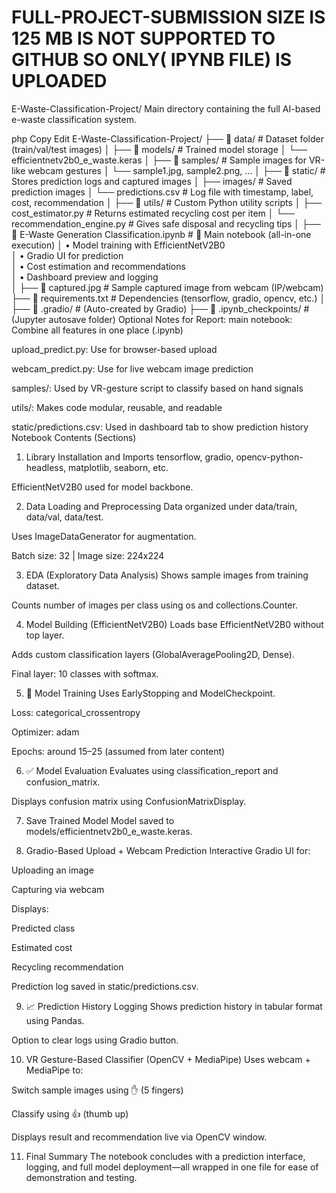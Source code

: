 # FULL-PROJECT-SUBMISSION SIZE IS 125 MB IS NOT SUPPORTED TO GITHUB SO ONLY( IPYNB FILE) IS UPLOADED
E-Waste-Classification-Project/
Main directory containing the full AI-based e-waste classification system.

php
Copy
Edit
E-Waste-Classification-Project/
├── 📁 data/                         # Dataset folder (train/val/test images)
│
├── 📁 models/                       # Trained model storage
│   └── efficientnetv2b0_e_waste.keras
│
├── 📁 samples/                      # Sample images for VR-like webcam gestures
│   └── sample1.jpg, sample2.png, ...
│
├── 📁 static/                       # Stores prediction logs and captured images
│   ├── images/                     # Saved prediction images
│   └── predictions.csv             # Log file with timestamp, label, cost, recommendation
│
├── 📁 utils/                        # Custom Python utility scripts
│   ├── cost_estimator.py           # Returns estimated recycling cost per item
│   └── recommendation_engine.py    # Gives safe disposal and recycling tips
│
├── 📄 E-Waste Generation Classification.ipynb  # 📌 Main notebook (all-in-one execution)
│                                        • Model training with EfficientNetV2B0  
│                                        • Gradio UI for prediction  
│                                        • Cost estimation and recommendations  
│                                        • Dashboard preview and logging  
│
├── 📄 captured.jpg                  # Sample captured image from webcam (IP/webcam)
├── 📄 requirements.txt              # Dependencies (tensorflow, gradio, opencv, etc.)
│
├── 📁 .gradio/                      # (Auto-created by Gradio)
├── 📁 .ipynb_checkpoints/           # (Jupyter autosave folder)
 Optional Notes for Report:
main notebook: Combine all features in one place (.ipynb)

upload_predict.py: Use for browser-based upload

webcam_predict.py: Use for live webcam image prediction

samples/: Used by VR-gesture script to classify based on hand signals

utils/: Makes code modular, reusable, and readable

static/predictions.csv: Used in dashboard tab to show prediction history
Notebook Contents (Sections)
1.  Library Installation and Imports
tensorflow, gradio, opencv-python-headless, matplotlib, seaborn, etc.

EfficientNetV2B0 used for model backbone.

2.  Data Loading and Preprocessing
Data organized under data/train, data/val, data/test.

Uses ImageDataGenerator for augmentation.

Batch size: 32 | Image size: 224x224

3.  EDA (Exploratory Data Analysis)
Shows sample images from training dataset.

Counts number of images per class using os and collections.Counter.

4.  Model Building (EfficientNetV2B0)
Loads base EfficientNetV2B0 without top layer.

Adds custom classification layers (GlobalAveragePooling2D, Dense).

Final layer: 10 classes with softmax.

5. 🎯 Model Training
Uses EarlyStopping and ModelCheckpoint.

Loss: categorical_crossentropy

Optimizer: adam

Epochs: around 15–25 (assumed from later content)

6. ✅ Model Evaluation
Evaluates using classification_report and confusion_matrix.

Displays confusion matrix using ConfusionMatrixDisplay.

7.  Save Trained Model
Model saved to models/efficientnetv2b0_e_waste.keras.

8.  Gradio-Based Upload + Webcam Prediction
Interactive Gradio UI for:

Uploading an image

Capturing via webcam

Displays:

Predicted class

Estimated cost

Recycling recommendation

Prediction log saved in static/predictions.csv.

9. 📈 Prediction History Logging
Shows prediction history in tabular format using Pandas.

Option to clear logs using Gradio button.

10.  VR Gesture-Based Classifier (OpenCV + MediaPipe)
Uses webcam + MediaPipe to:

Switch sample images using ✋ (5 fingers)

Classify using 👍 (thumb up)

Displays result and recommendation live via OpenCV window.

11.  Final Summary
The notebook concludes with a prediction interface, logging, and full model deployment—all wrapped in one file for ease of demonstration and testing.

